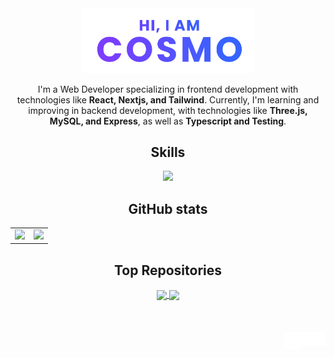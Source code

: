 <div align="center">
	<a href="https://cosmoart.vercel.app">
		<img src="assets/hero.svg" alt="Hi, I am cosmo" width="55%"/>
  	</a>
	<p>
I'm a Web Developer specializing in frontend development with technologies like <strong>React, Nextjs, and Tailwind</strong>. Currently, I'm learning and improving in backend development, with technologies like <strong>Three.js, MySQL, and Express</strong>, as well as <strong>Typescript and Testing</strong>.
  </p>


<h2>Skills</h2>

<p align="center">
  <img src="https://skillicons.dev/icons?i=html,css,js,ts,react,nextjs,tailwind,figma,nodejs,express,blender,astro,svelte" height="42"/>
</p>

<h2>GitHub stats</h2>


<table>
	<tr>
		<td>
			<img src="https://cosmo-github-readme-stats.vercel.app/api?username=cosmoart&show_icons=true&theme=github_dark" />
		</td>
		<td>
			<img src="https://cosmo-github-readme-stats.vercel.app/api/top-langs/?username=cosmoart&show_icons=true&theme=github_dark&layout=compact&langs_count=8" />
		</td>
	</tr>
</table>


<h2>Top Repositories</h2>

<a href="https://github.com/cosmoart/Freesets">
	<img align="center" src="https://cosmo-github-readme-stats.vercel.app/api/pin/?username=cosmoart&repo=Freesets&show_icons=true&theme=github_dark" />
</a>
<a href="https://github.com/cosmoart/quiz-game">
	<img align="center" src="https://cosmo-github-readme-stats.vercel.app/api/pin/?username=cosmoart&repo=quiz-game&show_icons=true&theme=github_dark" />
</a>

</div>


<br />
<br />
<br />


<a href="https://www.instagram.com/cosmoart0/">
  <img align="right" alt="Instagram" width="22px" src="assets/instagram.svg" />
</a>
<a href="https://discord.com/users/734087835472232559">
  <img align="right" alt="Discord" width="22px" src="assets/discord.svg" />
</a>
<a href="mailto:cosmohydra17@gmail.com">
  <img align="right" alt="Mail" width="22px" height="27px" src="assets/gmail.svg" />
</a>
